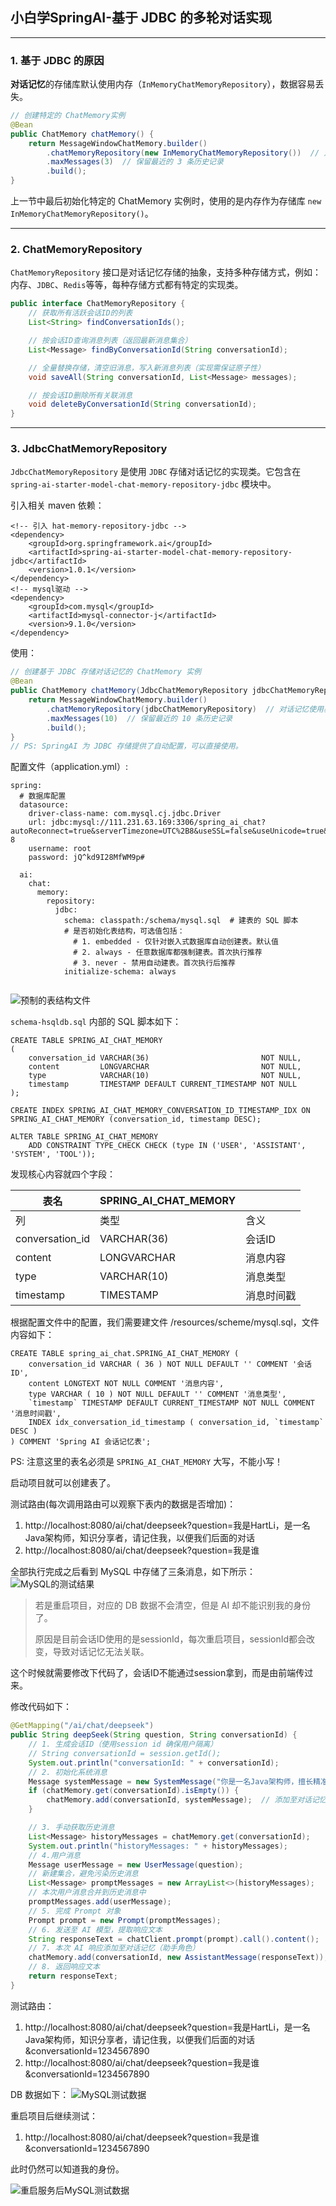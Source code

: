 ## 小白学SpringAI-基于 JDBC 的多轮对话实现

---

### 1. 基于 JDBC 的原因

**对话记忆**的存储库默认使用内存（`InMemoryChatMemoryRepository`），数据容易丢失。

```java
// 创建特定的 ChatMemory实例
@Bean
public ChatMemory chatMemory() {
    return MessageWindowChatMemory.builder()
        .chatMemoryRepository(new InMemoryChatMemoryRepository())  // 对话记忆默认使用内存存储库
        .maxMessages(3)  // 保留最近的 3 条历史记录
        .build();
}
```

上一节中最后初始化特定的 ChatMemory 实例时，使用的是内存作为存储库 `new InMemoryChatMemoryRepository()`。

---

### 2. ChatMemoryRepository

`ChatMemoryRepository` 接口是对话记忆存储的抽象，支持多种存储方式，例如：内存、`JDBC`、`Redis`等等，每种存储方式都有特定的实现类。

```java
public interface ChatMemoryRepository {
    // 获取所有活跃会话ID的列表
    List<String> findConversationIds();

    // 按会话ID查询消息列表（返回最新消息集合）
    List<Message> findByConversationId(String conversationId);

    // 全量替换存储，清空旧消息，写入新消息列表（实现需保证原子性）
    void saveAll(String conversationId, List<Message> messages);

    // 按会话ID删除所有关联消息
    void deleteByConversationId(String conversationId);
}
```

---

### 3. JdbcChatMemoryRepository

`JdbcChatMemoryRepository` 是使用 `JDBC` 存储对话记忆的实现类。它包含在
`spring-ai-starter-model-chat-memory-repository-jdbc` 模块中。

引入相关 maven 依赖：

```
<!-- 引入 hat-memory-repository-jdbc -->
<dependency>
    <groupId>org.springframework.ai</groupId>
    <artifactId>spring-ai-starter-model-chat-memory-repository-jdbc</artifactId>
    <version>1.0.1</version>
</dependency>
<!-- mysql驱动 -->
<dependency>
    <groupId>com.mysql</groupId>
    <artifactId>mysql-connector-j</artifactId>
    <version>9.1.0</version>
</dependency>
```

使用：

```java
// 创建基于 JDBC 存储对话记忆的 ChatMemory 实例
@Bean
public ChatMemory chatMemory(JdbcChatMemoryRepository jdbcChatMemoryRepository) {
    return MessageWindowChatMemory.builder()
        .chatMemoryRepository(jdbcChatMemoryRepository)  // 对话记忆使用基于 JDBC 的存储库
        .maxMessages(10)  // 保留最近的 10 条历史记录
        .build();
}
// PS: SpringAI 为 JDBC 存储提供了自动配置，可以直接使用。
```

配置文件（application.yml）:

```
spring:
  # 数据库配置
  datasource:
    driver-class-name: com.mysql.cj.jdbc.Driver
    url: jdbc:mysql://111.231.63.169:3306/spring_ai_chat?autoReconnect=true&serverTimezone=UTC%2B8&useSSL=false&useUnicode=true&characterEncoding=UTF-8
    username: root
    password: jQ^kd9I28MfWM9p#

  ai:
    chat:
      memory:
        repository:
          jdbc:
            schema: classpath:/schema/mysql.sql  # 建表的 SQL 脚本
            # 是否初始化表结构，可选值包括：
              # 1. embedded - 仅针对嵌入式数据库自动创建表。默认值
              # 2. always - 任意数据库都强制建表。首次执行推荐
              # 3. never - 禁用自动建表。首次执行后推荐
            initialize-schema: always


```

![预制的表结构文件](images/6/pre_prepared_db_schema.png)

`schema-hsqldb.sql` 内部的 SQL 脚本如下：

```hsqldb
CREATE TABLE SPRING_AI_CHAT_MEMORY
(
    conversation_id VARCHAR(36)                         NOT NULL,
    content         LONGVARCHAR                         NOT NULL,
    type            VARCHAR(10)                         NOT NULL,
    timestamp       TIMESTAMP DEFAULT CURRENT_TIMESTAMP NOT NULL
);

CREATE INDEX SPRING_AI_CHAT_MEMORY_CONVERSATION_ID_TIMESTAMP_IDX ON SPRING_AI_CHAT_MEMORY (conversation_id, timestamp DESC);

ALTER TABLE SPRING_AI_CHAT_MEMORY
    ADD CONSTRAINT TYPE_CHECK CHECK (type IN ('USER', 'ASSISTANT', 'SYSTEM', 'TOOL'));
```

发现核心内容就四个字段：

| **表名**          | **SPRING_AI_CHAT_MEMORY** |       |
|-----------------|---------------------------|-------|
| 列               | 类型                        | 含义    |
| conversation_id | VARCHAR(36)               | 会话ID  |
| content         | LONGVARCHAR               | 消息内容  |
| type            | VARCHAR(10)               | 消息类型  |
| timestamp       | TIMESTAMP                 | 消息时间戳 |

根据配置文件中的配置，我们需要建文件 /resources/scheme/mysql.sql，文件内容如下：
```mysql
CREATE TABLE spring_ai_chat.SPRING_AI_CHAT_MEMORY (
    conversation_id VARCHAR ( 36 ) NOT NULL DEFAULT '' COMMENT '会话ID',
    content LONGTEXT NOT NULL COMMENT '消息内容',
    type VARCHAR ( 10 ) NOT NULL DEFAULT '' COMMENT '消息类型',
    `timestamp` TIMESTAMP DEFAULT CURRENT_TIMESTAMP NOT NULL COMMENT '消息时间戳',
    INDEX idx_conversation_id_timestamp ( conversation_id, `timestamp` DESC )
) COMMENT 'Spring AI 会话记忆表';
```

PS: 注意这里的表名必须是 `SPRING_AI_CHAT_MEMORY` 大写，不能小写！

启动项目就可以创建表了。

测试路由(每次调用路由可以观察下表内的数据是否增加)：

1. http://localhost:8080/ai/chat/deepseek?question=我是HartLi，是一名Java架构师，知识分享者，请记住我，以便我们后面的对话
2. http://localhost:8080/ai/chat/deepseek?question=我是谁

全部执行完成之后看到 MySQL 中存储了三条消息，如下所示：
![MySQL的测试结果](images/6/mysql-test-result.png)

> 若是重启项目，对应的 DB 数据不会清空，但是 AI 却不能识别我的身份了。
> 
> 原因是目前会话ID使用的是sessionId，每次重启项目，sessionId都会改变，导致对话记忆无法关联。

这个时候就需要修改下代码了，会话ID不能通过session拿到，而是由前端传过来。

修改代码如下：

```java
@GetMapping("/ai/chat/deepseek")
public String deepSeek(String question, String conversationId) {
    // 1. 生成会话ID（使用session id 确保用户隔离）
    // String conversationId = session.getId();
    System.out.println("conversationId: " + conversationId);
    // 2. 初始化系统消息
    Message systemMessage = new SystemMessage("你是一名Java架构师，擅长精准而简洁的回答问题");
    if (chatMemory.get(conversationId).isEmpty()) {
        chatMemory.add(conversationId, systemMessage);  // 添加至对话记忆
    }

    // 3. 手动获取历史消息
    List<Message> historyMessages = chatMemory.get(conversationId);
    System.out.println("historyMessages: " + historyMessages);
    // 4.用户消息
    Message userMessage = new UserMessage(question);
    // 新建集合，避免污染历史消息
    List<Message> promptMessages = new ArrayList<>(historyMessages);
    // 本次用户消息合并到历史消息中
    promptMessages.add(userMessage);
    // 5. 完成 Prompt 对象
    Prompt prompt = new Prompt(promptMessages);
    // 6. 发送至 AI 模型，提取响应文本
    String responseText = chatClient.prompt(prompt).call().content();
    // 7. 本次 AI 响应添加至对话记忆（助手角色）
    chatMemory.add(conversationId, new AssistantMessage(responseText));
    // 8. 返回响应文本
    return responseText;
}
```
测试路由：
1. http://localhost:8080/ai/chat/deepseek?question=我是HartLi，是一名Java架构师，知识分享者，请记住我，以便我们后面的对话&conversationId=1234567890
2. http://localhost:8080/ai/chat/deepseek?question=我是谁&conversationId=1234567890

DB 数据如下：
![MySQL测试数据](images/6/mysql-test2-1-result.png)

重启项目后继续测试：
1. http://localhost:8080/ai/chat/deepseek?question=我是谁&conversationId=1234567890

此时仍然可以知道我的身份。

![重启服务后MySQL测试数据](images/6/mysql-test2-2-result.png)